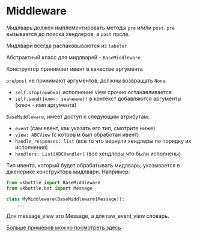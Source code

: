 # Middleware

Мидлварь должен имплементировать методы `pre` и/или `post`. `pre` вызывается до поиска хендлеров, а `post` после.

Мидлвари всегда распаковываются из `labeler`

Абстрактный класс для мидлварей - `BaseMiddleware`

Конструктор принимает ивент в качестве аргумента

`pre`/`post` не принимают аргументов, должны возвращать `None`:

* `self.stop(ошибка)` исполнение view срочно останавливается
* `self.send({ключ: значение})` в контекст добавляются аргументы (ключ - имя аргумента)

`BaseMiddleware`, имеет доступ к следующим атрибутам:

* `event` (сам евент, как указать его тип, смотрите ниже)
* `view: ABCView` (с которым был обработан ивент)
* `handle_responses: list` (все то что вернули хендлеры по порядку их исполнения)
* `handlers: List[ABCHandler]` (все хендлеры что были исполнены)

Тип ивента, который будет обрабатывать мидлварь, указывается в дженерике конструктора мидлвари. Например:

```python
from vkbottle import BaseMiddleware
from vkbottle.bot import Message

class MyMiddleware(BaseMiddleware[Message]):
    ...
```

Для message_view это Message, а для raw_event_view словарь.

[Больше примеров можно посмотреть здесь](https://github.com/vkbottle/vkbottle/tree/master/examples/high-level/middleware_example.py)
